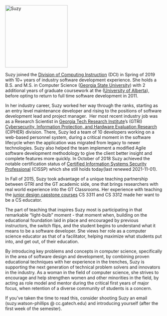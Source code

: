 <img src="https://user-images.githubusercontent.com/49889272/139345932-c5fbeff4-dc58-4b47-9d9c-76226499829b.jpg" alt="Suzy" style="width:200px;"/>

<p>Suzy joined the <a class="inline_disabled" href="https://www.cc.gatech.edu/division-computing-instruction" target="_blank" rel="noopener">Division of Computing Instruction</a> (DCI) in Spring of 2019 with 10+ years of industry software development experience. She holds a B.S. and M.S. in Computer Science (<a class="inline_disabled" href="https://www.cs.gsu.edu/" target="_blank" rel="noopener">Georgia State University</a>) with 2 additional years of graduate coursework at the (<a class="inline_disabled" href="https://www.ualberta.ca/computing-science/index.html" target="_blank" rel="noopener">University of Alberta</a>), before opting to return to full time software development in 2011.</p>
<p>In her industry career, Suzy worked her way through the ranks, starting as an entry level maintenance developer and rising to the positions of software development lead and project manager.&nbsp; Her most recent industry job was as a Research Scientist in <a class="inline_disabled" href="https://www.gtri.gatech.edu/" target="_blank" rel="noopener">Georgia Tech Research Institute</a>&rsquo;s (GTRI) <a class="inline_disabled" href="https://www.gtri.gatech.edu/laboratories/cybersecurity-information-protection-and-hardware-evaluation-research" target="_blank" rel="noopener">Cybersecurity, Information Protection, and Hardware Evaluation Research</a> (CIPHER) division. There, Suzy led a team of 10 developers working on a web-based personnel system, during a critical moment in the software lifecycle when the application was migrated from legacy to newer technologies. Suzy also helped the team implement a modified Agile software development methodology to give the client better insight and complete features more quickly. In October of 2018 Suzy achieved the notable certification status of <a class="inline_disabled" href="https://www.isc2.org/Certifications/CISSP" target="_blank" rel="noopener">Certified Information Systems Security Professional</a> (CISSP) which she still holds today(last renewed 2021-11-01).</p>
<p>In Fall of 2015, Suzy took advantage of a unique teaching partnership between GTRI and the GT academic side, one that brings researchers with real world experience into the GT Classrooms. Her experience with teaching the <a class="inline_disabled" href="https://sites.gatech.edu/csjuniordesigncapstone/" target="_blank" rel="noopener">junior design capstone courses</a> CS 3311 and CS 3312 made her want to be a CS educator. &nbsp;&nbsp;</p>
<p>The part of teaching that inspires Suzy most is participating in that remarkable &ldquo;light-bulb&rdquo; moment - that moment when, building on the educational foundation laid in place and encouraged by previous instructors, the switch flips, and the student begins to understand what it means to be a software developer. She views her role as a computer science educator as that of a facilitator, helping maximize what students put into, and get out, of their education.</p>
<p>By introducing key problems and concepts in computer science, specifically in the area of software design and development, by combining proven educational techniques with her experience in the trenches, Suzy is supporting the next generation of technical problem solvers and innovators in the industry. As a woman in the field of computer science, she strives to encourage and help strengthen women and other minorities in the field, by acting as role model and mentor during the critical first years of major focus, when retention of a diverse community of students is a concern.&nbsp;</p>
<p>If you've taken the time to read this, consider shooting Suzy an email (suzy.watson-phillips @ cc.gatech.edu) and introducing yourself (after the first week of the semester).</p>

